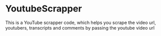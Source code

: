 # YoutubeScrapper
This is a  YouTube scrapper code,  which helps you scrape the video url, youtubers, transcripts and comments by passing the youtube video url
